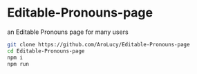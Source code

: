 # Editable-Pronouns-page
an Editable Pronouns page for many users

```sh
git clone https://github.com/AroLucy/Editable-Pronouns-page
cd Editable-Pronouns-page
npm i
npm run
```
